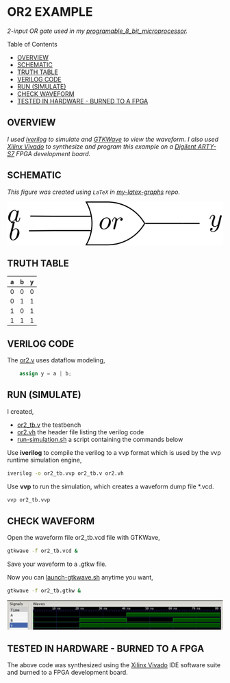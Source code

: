 # OR2 EXAMPLE

_2-input OR gate used in my
[programable_8_bit_microprocessor](https://github.com/JeffDeCola/my-verilog-examples/tree/master/systems/microprocessors/programable_8_bit_microprocessor)._

Table of Contents

* [OVERVIEW](https://github.com/JeffDeCola/my-verilog-examples/tree/master/basic-code/combinational-logic/or2#overview)
* [SCHEMATIC](https://github.com/JeffDeCola/my-verilog-examples/tree/master/basic-code/combinational-logic/or2#schematic)
* [TRUTH TABLE](https://github.com/JeffDeCola/my-verilog-examples/tree/master/basic-code/combinational-logic/or2#truth-table)
* [VERILOG CODE](https://github.com/JeffDeCola/my-verilog-examples/tree/master/basic-code/combinational-logic/or2#verilog-code)
* [RUN (SIMULATE)](https://github.com/JeffDeCola/my-verilog-examples/tree/master/basic-code/combinational-logic/or2#run-simulate)
* [CHECK WAVEFORM](https://github.com/JeffDeCola/my-verilog-examples/tree/master/basic-code/combinational-logic/or2#check-waveform)
* [TESTED IN HARDWARE - BURNED TO A FPGA](https://github.com/JeffDeCola/my-verilog-examples/tree/master/basic-code/combinational-logic/or2#tested-in-hardware---burned-to-a-fpga)

## OVERVIEW

_I used
[iverilog](https://github.com/JeffDeCola/my-cheat-sheets/tree/master/hardware/tools/simulation/iverilog-cheat-sheet)
to simulate and
[GTKWave](https://github.com/JeffDeCola/my-cheat-sheets/tree/master/hardware/tools/simulation/gtkwave-cheat-sheet)
to view the waveform. I also used
[Xilinx Vivado](https://github.com/JeffDeCola/my-cheat-sheets/tree/master/hardware/tools/synthesis/xilinx-vivado-cheat-sheet)
to synthesize and program this example on a
[Digilent ARTY-S7](https://github.com/JeffDeCola/my-cheat-sheets/tree/master/hardware/development/fpga-development-boards/digilent-arty-s7-cheat-sheet)
FPGA development board._

## SCHEMATIC

_This figure was created using `LaTeX` in
[my-latex-graphs](https://github.com/JeffDeCola/my-latex-graphs/tree/master/mathematics/applied/electrical-engineering/combinational-logic/or)
repo._

<p align="center">
    <img src="svgs/or.svg"
    align="middle"
</p>

## TRUTH TABLE

| a     | b     | y     |
|:-----:|:-----:|:-----:|
| 0     | 0     | 0     |
| 0     | 1     | 1     |
| 1     | 0     | 1     |
| 1     | 1     | 1     |

## VERILOG CODE

The
[or2.v](https://github.com/JeffDeCola/my-verilog-examples/blob/master/basic-code/combinational-logic/or2/or2.v)
uses dataflow modeling,

```verilog
    assign y = a | b;
```

## RUN (SIMULATE)

I created,

* [or2_tb.v](https://github.com/JeffDeCola/my-verilog-examples/blob/master/basic-code/combinational-logic/or2/or2_tb.v)
  the testbench
* [or2.vh](https://github.com/JeffDeCola/my-verilog-examples/blob/master/basic-code/combinational-logic/or2/or2.vh)
  the header file listing the verilog code
* [run-simulation.sh](https://github.com/JeffDeCola/my-verilog-examples/blob/master/basic-code/combinational-logic/or2/run-simulation.sh)
  a script containing the commands below

Use **iverilog** to compile the verilog to a vvp format
which is used by the vvp runtime simulation engine,

```bash
iverilog -o or2_tb.vvp or2_tb.v or2.vh
```

Use **vvp** to run the simulation, which creates a waveform dump file *.vcd.

```bash
vvp or2_tb.vvp
```

## CHECK WAVEFORM

Open the waveform file or2_tb.vcd file with GTKWave,

```bash
gtkwave -f or2_tb.vcd &
```

Save your waveform to a .gtkw file.

Now you can
[launch-gtkwave.sh](https://github.com/JeffDeCola/my-verilog-examples/blob/master/launch-GTKWave-script/launch-gtkwave.sh)
anytime you want,

```bash
gtkwave -f or2_tb.gtkw &
```

![or2-waveform.jpg](../../../docs/pics/basic-code/or2-waveform.jpg)

## TESTED IN HARDWARE - BURNED TO A FPGA

The above code was synthesized using the
[Xilinx Vivado](https://github.com/JeffDeCola/my-cheat-sheets/tree/master/hardware/tools/synthesis/xilinx-vivado-cheat-sheet)
IDE software suite and burned to a FPGA development board.
